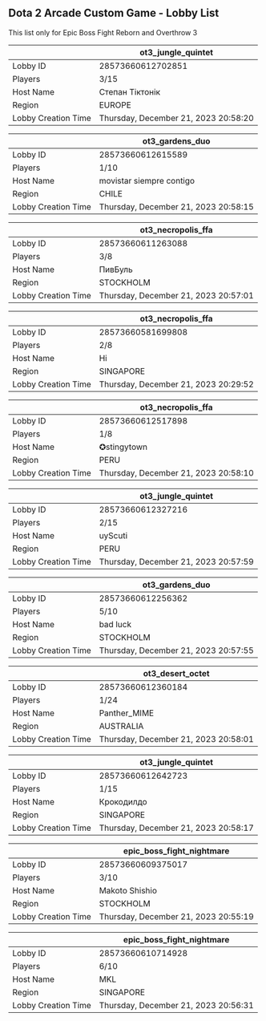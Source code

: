 ## Dota 2 Arcade Custom Game - Lobby List

This list only for Epic Boss Fight Reborn and Overthrow 3

|  | ot3_jungle_quintet |
| ------ | ------ |
| Lobby ID | 28573660612702851 |
| Players | 3/15 |
| Host Name | Степан Тіктонік |
| Region | EUROPE |
| Lobby Creation Time | Thursday, December 21, 2023 20:58:20 |


|  | ot3_gardens_duo |
| ------ | ------ |
| Lobby ID | 28573660612615589 |
| Players | 1/10 |
| Host Name | movistar siempre contigo |
| Region | CHILE |
| Lobby Creation Time | Thursday, December 21, 2023 20:58:15 |


|  | ot3_necropolis_ffa |
| ------ | ------ |
| Lobby ID | 28573660611263088 |
| Players | 3/8 |
| Host Name | ПивБуль |
| Region | STOCKHOLM |
| Lobby Creation Time | Thursday, December 21, 2023 20:57:01 |


|  | ot3_necropolis_ffa |
| ------ | ------ |
| Lobby ID | 28573660581699808 |
| Players | 2/8 |
| Host Name | Hi |
| Region | SINGAPORE |
| Lobby Creation Time | Thursday, December 21, 2023 20:29:52 |


|  | ot3_necropolis_ffa |
| ------ | ------ |
| Lobby ID | 28573660612517898 |
| Players | 1/8 |
| Host Name | ✪stingytown |
| Region | PERU |
| Lobby Creation Time | Thursday, December 21, 2023 20:58:10 |


|  | ot3_jungle_quintet |
| ------ | ------ |
| Lobby ID | 28573660612327216 |
| Players | 2/15 |
| Host Name | uyScuti |
| Region | PERU |
| Lobby Creation Time | Thursday, December 21, 2023 20:57:59 |


|  | ot3_gardens_duo |
| ------ | ------ |
| Lobby ID | 28573660612256362 |
| Players | 5/10 |
| Host Name | bad luck |
| Region | STOCKHOLM |
| Lobby Creation Time | Thursday, December 21, 2023 20:57:55 |


|  | ot3_desert_octet |
| ------ | ------ |
| Lobby ID | 28573660612360184 |
| Players | 1/24 |
| Host Name | Panther_MIME |
| Region | AUSTRALIA |
| Lobby Creation Time | Thursday, December 21, 2023 20:58:01 |


|  | ot3_jungle_quintet |
| ------ | ------ |
| Lobby ID | 28573660612642723 |
| Players | 1/15 |
| Host Name | Крокодилдо |
| Region | SINGAPORE |
| Lobby Creation Time | Thursday, December 21, 2023 20:58:17 |


|  | epic_boss_fight_nightmare |
| ------ | ------ |
| Lobby ID | 28573660609375017 |
| Players | 3/10 |
| Host Name | Makoto Shishio |
| Region | STOCKHOLM |
| Lobby Creation Time | Thursday, December 21, 2023 20:55:19 |


|  | epic_boss_fight_nightmare |
| ------ | ------ |
| Lobby ID | 28573660610714928 |
| Players | 6/10 |
| Host Name | MKL |
| Region | SINGAPORE |
| Lobby Creation Time | Thursday, December 21, 2023 20:56:31 |


